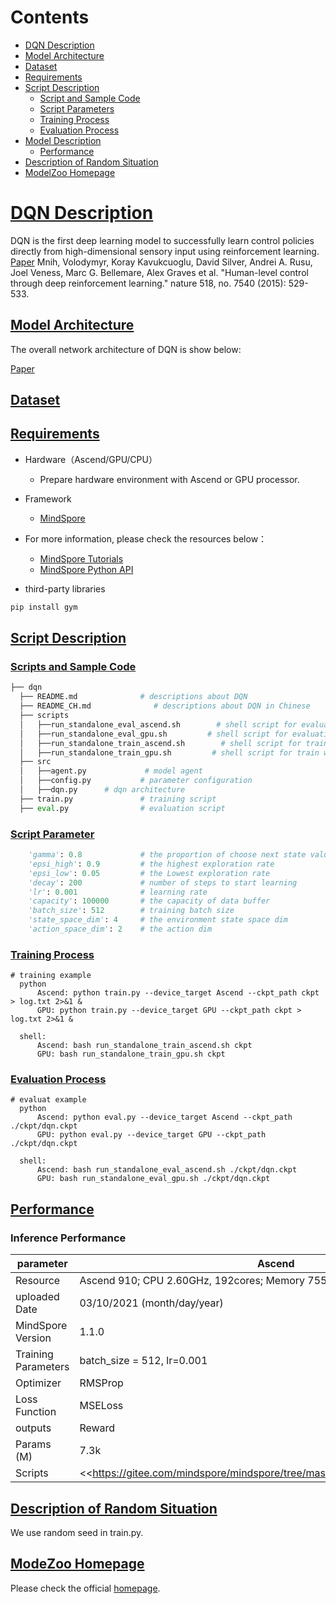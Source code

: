 # Contents

- [DQN Description](#DQN-description)
- [Model Architecture](#model-architecture)
- [Dataset](#dataset)
- [Requirements](#Requirements)
- [Script Description](#script-description)
    - [Script and Sample Code](#script-and-sample-code)
    - [Script Parameters](#script-parameters)
    - [Training Process](#training-process)
    - [Evaluation Process](#evaluation-process)
- [Model Description](#model-description)
    - [Performance](#performance)
- [Description of Random Situation](#description-of-random-situation)
- [ModelZoo Homepage](#modelzoo-homepage)

# [DQN Description](#contents)

DQN is the first deep learning model to successfully learn control policies directly from high-dimensional sensory input using reinforcement learning.
[Paper](https://www.nature.com/articles/nature14236) Mnih, Volodymyr, Koray Kavukcuoglu, David Silver, Andrei A. Rusu, Joel Veness, Marc G. Bellemare, Alex Graves et al. "Human-level control through deep reinforcement learning." nature 518, no. 7540 (2015): 529-533.

## [Model Architecture](#content)

The overall network architecture of DQN is show below:

[Paper](https://www.nature.com/articles/nature14236)

## [Dataset](#content)

## [Requirements](#content)

- Hardware（Ascend/GPU/CPU）
    - Prepare hardware environment with Ascend or GPU processor.
- Framework
    - [MindSpore](https://www.mindspore.cn/install/en)
- For more information, please check the resources below：
    - [MindSpore Tutorials](https://www.mindspore.cn/tutorials/en/master/index.html)
    - [MindSpore Python API](https://www.mindspore.cn/docs/api/en/master/index.html)

- third-party libraries

```bash
pip install gym
```

## [Script Description](#content)

### [Scripts and Sample Code](#contents)

```python
├── dqn
  ├── README.md              # descriptions about DQN
  ├── README_CH.md              # descriptions about DQN in Chinese
  ├── scripts
  │   ├──run_standalone_eval_ascend.sh        # shell script for evaluation with Ascend
  │   ├──run_standalone_eval_gpu.sh         # shell script for evaluation with GPU
  │   ├──run_standalone_train_ascend.sh        # shell script for train with Ascend
  │   ├──run_standalone_train_gpu.sh         # shell script for train with GPU
  ├── src
  │   ├──agent.py             # model agent
  │   ├──config.py           # parameter configuration
  │   ├──dqn.py      # dqn architecture
  ├── train.py               # training script
  ├── eval.py                # evaluation script
```

### [Script Parameter](#content)

```python
    'gamma': 0.8             # the proportion of choose next state value
    'epsi_high': 0.9         # the highest exploration rate
    'epsi_low': 0.05         # the Lowest exploration rate
    'decay': 200             # number of steps to start learning
    'lr': 0.001              # learning rate
    'capacity': 100000       # the capacity of data buffer
    'batch_size': 512        # training batch size
    'state_space_dim': 4     # the environment state space dim
    'action_space_dim': 2    # the action dim
```

### [Training Process](#content)

```shell
# training example
  python
      Ascend: python train.py --device_target Ascend --ckpt_path ckpt > log.txt 2>&1 &  
      GPU: python train.py --device_target GPU --ckpt_path ckpt > log.txt 2>&1 &  

  shell:
      Ascend: bash run_standalone_train_ascend.sh ckpt
      GPU: bash run_standalone_train_gpu.sh ckpt
```

### [Evaluation Process](#content)

```shell
# evaluat example
  python
      Ascend: python eval.py --device_target Ascend --ckpt_path ./ckpt/dqn.ckpt
      GPU: python eval.py --device_target GPU --ckpt_path ./ckpt/dqn.ckpt

  shell:
      Ascend: bash run_standalone_eval_ascend.sh ./ckpt/dqn.ckpt
      GPU: bash run_standalone_eval_gpu.sh ./ckpt/dqn.ckpt
```

## [Performance](#content)

### Inference Performance

| parameter                 | Ascend                                                          |GPU             |
| -------------------------- | ------------------------------------------------------- | ----------------------------------------------------------- |
| Resource                   | Ascend 910; CPU 2.60GHz, 192cores; Memory 755G; OS Euler2.8  |GPU             |
| uploaded Date              | 03/10/2021 (month/day/year)                                 | 07/28/2021 (month/day/year)                   |
| MindSpore Version          | 1.1.0                                                    | 1.2.0                                                       |
| Training Parameters        | batch_size = 512, lr=0.001                                  | batch_size = 32, lr=0.01                                  |
| Optimizer                  | RMSProp                                        |Adam                                      |
| Loss Function              | MSELoss                                        |MSELoss                                                     |
| outputs                    | Reward                                                 | Reward                                                 |
| Params (M)                 | 7.3k                                                       | 7.3k                                                       |
| Scripts                    | <<<https://gitee.com/mindspore/mindspore/tree/master/model_zoo/official/rl/dqn>>> | https://gitee.com/mindspore/mindspore/tree/master/model_zoo/official/rl/dqn |

## [Description of Random Situation](#content)

We use random seed in train.py.

## [ModeZoo Homepage](#contents)  

Please check the official [homepage](https://gitee.com/mindspore/mindspore/tree/master/model_zoo).
